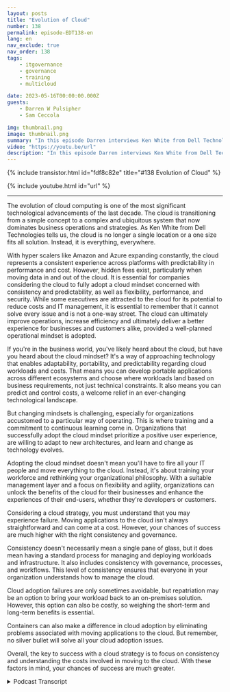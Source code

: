 ```yaml
---
layout: posts
title: "Evolution of Cloud"
number: 138
permalink: episode-EDT138-en
lang: en
nav_exclude: true
nav_order: 138
tags:
    - itgovernance
    - governance
    - training
    - multicloud

date: 2023-05-16T00:00:00.000Z
guests:
    - Darren W Pulsipher
    - Sam Ceccola

img: thumbnail.png
image: thumbnail.png
summary: "In this episode Darren interviews Ken White from Dell Technology about how Cloud technology is more than technology, but a process and cultural change in organizations."
video: "https://youtu.be/url"
description: "In this episode Darren interviews Ken White from Dell Technology about how Cloud technology is more than technology, but a process and cultural change in organizations."
---
```


<div>
{% include transistor.html id="fdf8c82e" title="#138 Evolution of Cloud" %}

{% include youtube.html id="url" %}
</div>

---

The evolution of cloud computing is one of the most significant technological advancements of the last decade. The cloud is transitioning from a simple concept to a complex and ubiquitous system that now dominates business operations and strategies. As Ken White from Dell Technologies tells us, the cloud is no longer a single location or a one size fits all solution. Instead, it is everything, everywhere. 

With hyper scalers like Amazon and Azure expanding constantly, the cloud represents a consistent experience across platforms with predictability in performance and cost. However, hidden fees exist, particularly when moving data in and out of the cloud. It is essential for companies considering the cloud to fully adopt a cloud mindset concerned with consistency and predictability, as well as flexibility, performance, and security. While some executives are attracted to the cloud for its potential to reduce costs and IT management, it is essential to remember that it cannot solve every issue and is not a one-way street. The cloud can ultimately improve operations, increase efficiency and ultimately deliver a better experience for businesses and customers alike, provided a well-planned operational mindset is adopted.

If you're in the business world, you've likely heard about the cloud, but have you heard about the cloud mindset? It's a way of approaching technology that enables adaptability, portability, and predictability regarding cloud workloads and costs. That means you can develop portable applications across different ecosystems and choose where workloads land based on business requirements, not just technical constraints. It also means you can predict and control costs, a welcome relief in an ever-changing technological landscape. 

But changing mindsets is challenging, especially for organizations accustomed to a particular way of operating. This is where training and a commitment to continuous learning come in. Organizations that successfully adopt the cloud mindset prioritize a positive user experience, are willing to adapt to new architectures, and learn and change as technology evolves. 

Adopting the cloud mindset doesn't mean you'll have to fire all your IT people and move everything to the cloud. Instead, it's about training your workforce and rethinking your organizational philosophy. With a suitable management layer and a focus on flexibility and agility, organizations can unlock the benefits of the cloud for their businesses and enhance the experiences of their end-users, whether they're developers or customers.

Considering a cloud strategy, you must understand that you may experience failure. Moving applications to the cloud isn't always straightforward and can come at a cost. However, your chances of success are much higher with the right consistency and governance. 

Consistency doesn't necessarily mean a single pane of glass, but it does mean having a standard process for managing and deploying workloads and infrastructure. It also includes consistency with governance, processes, and workflows. This level of consistency ensures that everyone in your organization understands how to manage the cloud.

Cloud adoption failures are only sometimes avoidable, but repatriation may be an option to bring your workload back to an on-premises solution. However, this option can also be costly, so weighing the short-term and long-term benefits is essential.

Containers can also make a difference in cloud adoption by eliminating problems associated with moving applications to the cloud. But remember, no silver bullet will solve all your cloud adoption issues.

Overall, the key to success with a cloud strategy is to focus on consistency and understanding the costs involved in moving to the cloud. With these factors in mind, your chances of success are much greater.



<details>
<summary> Podcast Transcript </summary>

<p></p>

</details>
